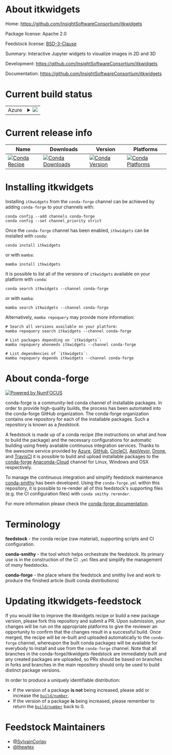 About itkwidgets
================

Home: https://github.com/InsightSoftwareConsortium/itkwidgets

Package license: Apache 2.0

Feedstock license: [BSD-3-Clause](https://github.com/conda-forge/itkwidgets-feedstock/blob/main/LICENSE.txt)

Summary: Interactive Jupyter widgets to visualize images in 2D and 3D

Development: https://github.com/InsightSoftwareConsortium/itkwidgets

Documentation: https://github.com/InsightSoftwareConsortium/itkwidgets

Current build status
====================


<table>
    
  <tr>
    <td>Azure</td>
    <td>
      <details>
        <summary>
          <a href="https://dev.azure.com/conda-forge/feedstock-builds/_build/latest?definitionId=3952&branchName=main">
            <img src="https://dev.azure.com/conda-forge/feedstock-builds/_apis/build/status/itkwidgets-feedstock?branchName=main">
          </a>
        </summary>
        <table>
          <thead><tr><th>Variant</th><th>Status</th></tr></thead>
          <tbody><tr>
              <td>linux_64_python3.10.____cpython</td>
              <td>
                <a href="https://dev.azure.com/conda-forge/feedstock-builds/_build/latest?definitionId=3952&branchName=main">
                  <img src="https://dev.azure.com/conda-forge/feedstock-builds/_apis/build/status/itkwidgets-feedstock?branchName=main&jobName=linux&configuration=linux_64_python3.10.____cpython" alt="variant">
                </a>
              </td>
            </tr><tr>
              <td>linux_64_python3.7.____cpython</td>
              <td>
                <a href="https://dev.azure.com/conda-forge/feedstock-builds/_build/latest?definitionId=3952&branchName=main">
                  <img src="https://dev.azure.com/conda-forge/feedstock-builds/_apis/build/status/itkwidgets-feedstock?branchName=main&jobName=linux&configuration=linux_64_python3.7.____cpython" alt="variant">
                </a>
              </td>
            </tr><tr>
              <td>linux_64_python3.8.____cpython</td>
              <td>
                <a href="https://dev.azure.com/conda-forge/feedstock-builds/_build/latest?definitionId=3952&branchName=main">
                  <img src="https://dev.azure.com/conda-forge/feedstock-builds/_apis/build/status/itkwidgets-feedstock?branchName=main&jobName=linux&configuration=linux_64_python3.8.____cpython" alt="variant">
                </a>
              </td>
            </tr><tr>
              <td>linux_64_python3.9.____cpython</td>
              <td>
                <a href="https://dev.azure.com/conda-forge/feedstock-builds/_build/latest?definitionId=3952&branchName=main">
                  <img src="https://dev.azure.com/conda-forge/feedstock-builds/_apis/build/status/itkwidgets-feedstock?branchName=main&jobName=linux&configuration=linux_64_python3.9.____cpython" alt="variant">
                </a>
              </td>
            </tr><tr>
              <td>osx_64_python3.10.____cpython</td>
              <td>
                <a href="https://dev.azure.com/conda-forge/feedstock-builds/_build/latest?definitionId=3952&branchName=main">
                  <img src="https://dev.azure.com/conda-forge/feedstock-builds/_apis/build/status/itkwidgets-feedstock?branchName=main&jobName=osx&configuration=osx_64_python3.10.____cpython" alt="variant">
                </a>
              </td>
            </tr><tr>
              <td>osx_64_python3.7.____cpython</td>
              <td>
                <a href="https://dev.azure.com/conda-forge/feedstock-builds/_build/latest?definitionId=3952&branchName=main">
                  <img src="https://dev.azure.com/conda-forge/feedstock-builds/_apis/build/status/itkwidgets-feedstock?branchName=main&jobName=osx&configuration=osx_64_python3.7.____cpython" alt="variant">
                </a>
              </td>
            </tr><tr>
              <td>osx_64_python3.8.____cpython</td>
              <td>
                <a href="https://dev.azure.com/conda-forge/feedstock-builds/_build/latest?definitionId=3952&branchName=main">
                  <img src="https://dev.azure.com/conda-forge/feedstock-builds/_apis/build/status/itkwidgets-feedstock?branchName=main&jobName=osx&configuration=osx_64_python3.8.____cpython" alt="variant">
                </a>
              </td>
            </tr><tr>
              <td>osx_64_python3.9.____cpython</td>
              <td>
                <a href="https://dev.azure.com/conda-forge/feedstock-builds/_build/latest?definitionId=3952&branchName=main">
                  <img src="https://dev.azure.com/conda-forge/feedstock-builds/_apis/build/status/itkwidgets-feedstock?branchName=main&jobName=osx&configuration=osx_64_python3.9.____cpython" alt="variant">
                </a>
              </td>
            </tr><tr>
              <td>win_64_python3.10.____cpython</td>
              <td>
                <a href="https://dev.azure.com/conda-forge/feedstock-builds/_build/latest?definitionId=3952&branchName=main">
                  <img src="https://dev.azure.com/conda-forge/feedstock-builds/_apis/build/status/itkwidgets-feedstock?branchName=main&jobName=win&configuration=win_64_python3.10.____cpython" alt="variant">
                </a>
              </td>
            </tr><tr>
              <td>win_64_python3.7.____cpython</td>
              <td>
                <a href="https://dev.azure.com/conda-forge/feedstock-builds/_build/latest?definitionId=3952&branchName=main">
                  <img src="https://dev.azure.com/conda-forge/feedstock-builds/_apis/build/status/itkwidgets-feedstock?branchName=main&jobName=win&configuration=win_64_python3.7.____cpython" alt="variant">
                </a>
              </td>
            </tr><tr>
              <td>win_64_python3.8.____cpython</td>
              <td>
                <a href="https://dev.azure.com/conda-forge/feedstock-builds/_build/latest?definitionId=3952&branchName=main">
                  <img src="https://dev.azure.com/conda-forge/feedstock-builds/_apis/build/status/itkwidgets-feedstock?branchName=main&jobName=win&configuration=win_64_python3.8.____cpython" alt="variant">
                </a>
              </td>
            </tr><tr>
              <td>win_64_python3.9.____cpython</td>
              <td>
                <a href="https://dev.azure.com/conda-forge/feedstock-builds/_build/latest?definitionId=3952&branchName=main">
                  <img src="https://dev.azure.com/conda-forge/feedstock-builds/_apis/build/status/itkwidgets-feedstock?branchName=main&jobName=win&configuration=win_64_python3.9.____cpython" alt="variant">
                </a>
              </td>
            </tr>
          </tbody>
        </table>
      </details>
    </td>
  </tr>
</table>

Current release info
====================

| Name | Downloads | Version | Platforms |
| --- | --- | --- | --- |
| [![Conda Recipe](https://img.shields.io/badge/recipe-itkwidgets-green.svg)](https://anaconda.org/conda-forge/itkwidgets) | [![Conda Downloads](https://img.shields.io/conda/dn/conda-forge/itkwidgets.svg)](https://anaconda.org/conda-forge/itkwidgets) | [![Conda Version](https://img.shields.io/conda/vn/conda-forge/itkwidgets.svg)](https://anaconda.org/conda-forge/itkwidgets) | [![Conda Platforms](https://img.shields.io/conda/pn/conda-forge/itkwidgets.svg)](https://anaconda.org/conda-forge/itkwidgets) |

Installing itkwidgets
=====================

Installing `itkwidgets` from the `conda-forge` channel can be achieved by adding `conda-forge` to your channels with:

```
conda config --add channels conda-forge
conda config --set channel_priority strict
```

Once the `conda-forge` channel has been enabled, `itkwidgets` can be installed with `conda`:

```
conda install itkwidgets
```

or with `mamba`:

```
mamba install itkwidgets
```

It is possible to list all of the versions of `itkwidgets` available on your platform with `conda`:

```
conda search itkwidgets --channel conda-forge
```

or with `mamba`:

```
mamba search itkwidgets --channel conda-forge
```

Alternatively, `mamba repoquery` may provide more information:

```
# Search all versions available on your platform:
mamba repoquery search itkwidgets --channel conda-forge

# List packages depending on `itkwidgets`:
mamba repoquery whoneeds itkwidgets --channel conda-forge

# List dependencies of `itkwidgets`:
mamba repoquery depends itkwidgets --channel conda-forge
```


About conda-forge
=================

[![Powered by
NumFOCUS](https://img.shields.io/badge/powered%20by-NumFOCUS-orange.svg?style=flat&colorA=E1523D&colorB=007D8A)](https://numfocus.org)

conda-forge is a community-led conda channel of installable packages.
In order to provide high-quality builds, the process has been automated into the
conda-forge GitHub organization. The conda-forge organization contains one repository
for each of the installable packages. Such a repository is known as a *feedstock*.

A feedstock is made up of a conda recipe (the instructions on what and how to build
the package) and the necessary configurations for automatic building using freely
available continuous integration services. Thanks to the awesome service provided by
[Azure](https://azure.microsoft.com/en-us/services/devops/), [GitHub](https://github.com/),
[CircleCI](https://circleci.com/), [AppVeyor](https://www.appveyor.com/),
[Drone](https://cloud.drone.io/welcome), and [TravisCI](https://travis-ci.com/)
it is possible to build and upload installable packages to the
[conda-forge](https://anaconda.org/conda-forge) [Anaconda-Cloud](https://anaconda.org/)
channel for Linux, Windows and OSX respectively.

To manage the continuous integration and simplify feedstock maintenance
[conda-smithy](https://github.com/conda-forge/conda-smithy) has been developed.
Using the ``conda-forge.yml`` within this repository, it is possible to re-render all of
this feedstock's supporting files (e.g. the CI configuration files) with ``conda smithy rerender``.

For more information please check the [conda-forge documentation](https://conda-forge.org/docs/).

Terminology
===========

**feedstock** - the conda recipe (raw material), supporting scripts and CI configuration.

**conda-smithy** - the tool which helps orchestrate the feedstock.
                   Its primary use is in the construction of the CI ``.yml`` files
                   and simplify the management of *many* feedstocks.

**conda-forge** - the place where the feedstock and smithy live and work to
                  produce the finished article (built conda distributions)


Updating itkwidgets-feedstock
=============================

If you would like to improve the itkwidgets recipe or build a new
package version, please fork this repository and submit a PR. Upon submission,
your changes will be run on the appropriate platforms to give the reviewer an
opportunity to confirm that the changes result in a successful build. Once
merged, the recipe will be re-built and uploaded automatically to the
`conda-forge` channel, whereupon the built conda packages will be available for
everybody to install and use from the `conda-forge` channel.
Note that all branches in the conda-forge/itkwidgets-feedstock are
immediately built and any created packages are uploaded, so PRs should be based
on branches in forks and branches in the main repository should only be used to
build distinct package versions.

In order to produce a uniquely identifiable distribution:
 * If the version of a package **is not** being increased, please add or increase
   the [``build/number``](https://docs.conda.io/projects/conda-build/en/latest/resources/define-metadata.html#build-number-and-string).
 * If the version of a package **is** being increased, please remember to return
   the [``build/number``](https://docs.conda.io/projects/conda-build/en/latest/resources/define-metadata.html#build-number-and-string)
   back to 0.

Feedstock Maintainers
=====================

* [@SylvainCorlay](https://github.com/SylvainCorlay/)
* [@thewtex](https://github.com/thewtex/)


